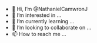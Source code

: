 - 👋 Hi, I’m @NathanielCamwronJ
- 👀 I’m interested in ...
- 🌱 I’m currently learning ...
- 💞️ I’m looking to collaborate on ...
- 📫 How to reach me ...

<!---
NathanielCamwronJ/NathanielCamwronJ is a ✨ special ✨ repository because its `README.md` (this file) appears on your GitHub profile.
You can click the Preview link to take a look at your changes.
--->
